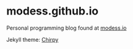 # modess.github.io

Personal programming blog found at [modess.io](https://modess.io)

Jekyll theme: [Chirpy](https://github.com/cotes2020/jekyll-theme-chirpy)
